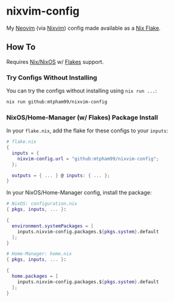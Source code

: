 # nixvim-config

My [Neovim](https://neovim.io/) (via [Nixvim](https://github.com/nix-community/nixvim)) config made available as a [Nix Flake](https://wiki.nixos.org/wiki/Flakes).

## How To

Requires [Nix/NixOS](https://nixos.org/) w/ [Flakes](https://wiki.nixos.org/wiki/Flakes) support.

### Try Configs Without Installing

You can try the configs without installing using `nix run ...`:

```sh
nix run github:mtpham99/nixvim-config
```

### NixOS/Home-Manager (w/ Flakes) Package Install

In your `flake.nix`, add the flake for these configs to your `inputs`:

```nix
# flake.nix
{
  inputs = {
    nixvim-config.url = "github:mtpham99/nixvim-config";
  };

  outputs = { ... } @ inputs: { ... };
}
```

In your NixOS/Home-Manager config, install the package:

```nix
# NixOS: configuration.nix
{ pkgs, inputs, ... }:

{
  environment.systemPackages = [
    inputs.nixvim-config.packages.${pkgs.system}.default
  ];
}

# Home-Manager: home.nix
{ pkgs, inputs, ... }:

{
  home.packages = [
    inputs.nixvim-config.packages.${pkgs.system}.default
  ];
}
```
